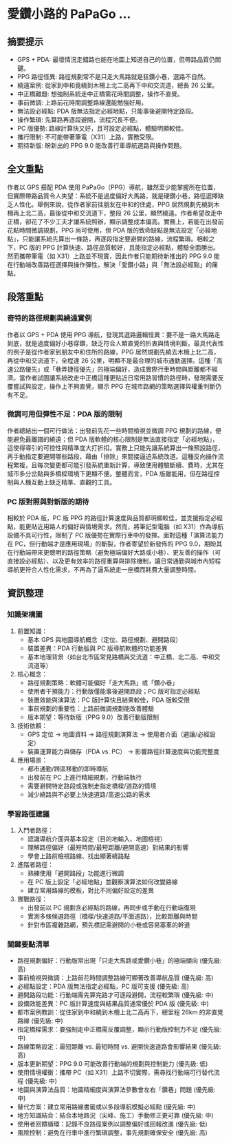 # 愛鑽小路的 PaPaGo ...

## 摘要提示
- GPS + PDA: 最壞情況走錯路也能在地圖上知道自己的位置，但帶路品質仍關鍵。
- PPG 路徑怪異: 路徑規劃常不是只走大馬路就是狂鑽小巷，選路不自然。
- 繞遠案例: 從家到中和竟繞到木柵上北二高再下中和交流道，總長 26 公里。
- 中正橋難題: 想強制系統走中正橋需花時間調整，操作不直覺。
- 事前微調: 上路前花時間調整路線還能勉強好用。
- 無法設必經點: PDA 版無法指定必經地點，只能事後避開特定路段。
- 操作繁瑣: 先算路再逐段避開，流程冗長不便。
- PC 版優勢: 路線計算快又好，且可設定必經點，體驗明顯較佳。
- 攜行限制: 不可能帶著筆電（X31）上路，實務受限。
- 期待新版: 盼新出的 PPG 9.0 能改善行車導航選路與操作問題。

## 全文重點
作者以 GPS 搭配 PDA 使用 PaPaGo（PPG）導航，雖然至少能掌握所在位置，但實際帶路品質令人失望：系統不是過度偏好大馬路，就是硬鑽小巷，路徑選擇缺乏人性化。舉例來說，從作者家前往朋友在中和的住處，PPG 居然規劃先繞到木柵再上北二高，最後從中和交流道下，整段 26 公里，顯然繞遠。作者希望改走中正橋，卻花了不少工夫才讓系統照辦，顯示調整成本偏高。實務上，若能在出發前花點時間微調規劃，PPG 尚可使用，但 PDA 版的致命缺點是無法設定「必經地點」，只能讓系統先算出一條路，再逐段指定要避開的路線，流程繁瑣。相較之下，PC 版的 PPG 計算快速、路徑品質較好，且能指定必經點，體驗全面勝出。然而攜帶筆電（如 X31）上路並不現實，因此作者只能期待新推出的 PPG 9.0 能在行動端改善路徑選擇與操作彈性，解決「愛鑽小路」與「無法設必經點」的痛點。

## 段落重點
### 奇特的路徑規劃與繞遠實例
作者以 GPS + PDA 使用 PPG 導航，發現其選路邏輯怪異：要不是一路大馬路走到底，就是過度偏好小巷穿鑽，缺乏符合人類直覺的折衷與情境判斷。最具代表性的例子是從作者家到朋友中和住所的路線，PPG 居然規劃先繞去木柵上北二高，再從中和交流道下，全程達 26 公里，明顯不是最合理的城市通勤選擇。這種「高速公路優先」或「巷弄捷徑優先」的極端偏好，造成實際行車時間與距離都不經濟。當作者試圖讓系統改走中正橋這種更貼近日常用路習慣的路徑時，發現需要反覆嘗試與設定，操作上不夠直覺，顯示 PPG 在城市路網的策略選擇與權重判斷仍有不足。

### 微調可用但彈性不足：PDA 版的限制
作者總結出一個可行做法：出發前先花一些時間檢視並微調 PPG 規劃的路線，便能避免最離譜的繞遠；但 PDA 版軟體的核心限制是無法直接指定「必經地點」，這使得導引的可控性與精準度大打折扣。實務上只能先讓系統算出一條預設路徑，再手動指定要避開哪些路段，藉由「排除」來間接逼迫系統改道。這種反向操作流程繁複，且每次變更都可能引發系統重新計算，導致使用體驗斷續、費時，尤其在城市多分岔點與多橋樑環境下更顯不便。整體而言，PDA 版雖能用，但在路徑控制與人機互動上缺乏精準、直觀的工具。

### PC 版對照與對新版的期待
相較於 PDA 版，PC 版 PPG 的路徑計算速度與品質都明顯較佳，並支援指定必經點，能更貼近用路人的偏好與情境需求。然而，將筆記型電腦（如 X31）作為導航設備不具可行性，限制了 PC 版優勢在實際行車中的發揮。面對這種「演算法能力在 PC，但行動端才是應用現場」的斷裂，作者寄望於新發佈的 PPG 9.0，期盼其在行動端帶來更聰明的路徑策略（避免極端偏好大路或小巷）、更友善的操作（可直接設必經點）、以及更有效率的路徑重算與排除機制，讓日常通勤與城市內短程導航更符合人性化需求，不再為了逼系統走一座橋而耗費大量調整時間。

## 資訊整理

### 知識架構圖
1. 前置知識：
   - 基本 GPS 與地圖導航概念（定位、路徑規劃、避開路段）
   - 裝置差異：PDA 行動版與 PC 版導航軟體的功能差異
   - 基本地理背景（如台北市區常見路橋與交流道：中正橋、北二高、中和交流道等）
2. 核心概念：
   - 路徑規劃策略：軟體可能偏好「走大馬路」或「鑽小巷」
   - 使用者干預能力：行動版僅能事後避開路段；PC 版可指定必經點
   - 裝置效能與演算法：PC 版計算快且結果較佳，PDA 版較受限
   - 事前規劃的重要性：上路前微調規劃能改善體驗
   - 版本期望：等待新版（PPG 9.0）改善行動版限制
3. 技術依賴：
   - GPS 定位 → 地圖資料 → 路徑規劃演算法 → 使用者介面（避讓/必經設定）
   - 裝置運算能力與儲存（PDA vs. PC） → 影響路徑計算速度與功能完整度
4. 應用場景：
   - 都市通勤/跨區移動的即時導航
   - 出發前在 PC 上進行精細規劃，行動端執行
   - 需要避開特定路段或強制走指定橋樑/道路的情境
   - 減少繞路與不必要上快速道路/高速公路的需求

### 學習路徑建議
1. 入門者路徑：
   - 認識導航介面與基本設定（目的地輸入、地圖檢視）
   - 理解路徑偏好（最短時間/最短距離/避開高速）對結果的影響
   - 學會上路前檢視路線、找出顯著繞路點
2. 進階者路徑：
   - 熟練使用「避開路段」功能進行微調
   - 在 PC 版上設定「必經地點」並觀察演算法如何改變路線
   - 建立常用路線的模板，對比不同偏好設定的差異
3. 實戰路徑：
   - 出發前以 PC 規劃含必經點的路線，再同步或手動在行動端復現
   - 實測多條候選路徑（橋樑/快速道路/平面道路），比較距離與時間
   - 針對市區複雜路網，預先標記需避開的小巷或容易塞車的幹道

### 關鍵要點清單
- 路徑規劃偏好：行動版常出現「只走大馬路或愛鑽小巷」的極端傾向 (優先級: 高)
- 事前檢視與微調：上路前花時間調整路線可顯著改善導航品質 (優先級: 高)
- 必經點設定：PDA 版無法指定必經點，PC 版可支援 (優先級: 高)
- 避開路段功能：行動端需先算完路才可逐段避開，流程較繁瑣 (優先級: 中)
- 設備效能差異：PC 版計算速度與結果品質通常優於 PDA 版 (優先級: 中)
- 都市案例教訓：從住家到中和繞到木柵上北二高再下，總里程 26km 的非直覺路線 (優先級: 中)
- 指定橋樑需求：要強制走中正橋需反覆調整，顯示行動版控制力不足 (優先級: 中)
- 路線策略設定：最短距離 vs. 最短時間 vs. 避開快速道路會影響結果 (優先級: 高)
- 版本更新期望：PPG 9.0 可能改善行動端的規劃與控制能力 (優先級: 低)
- 使用情境權衡：攜帶 PC（如 X31）上路不切實際，需尋找行動端可行替代流程 (優先級: 中)
- 地圖與演算法品質：地圖精細度與演算法參數會左右「鑽巷」問題 (優先級: 中)
- 替代方案：建立常用路線書籤或以多段導航模擬必經點 (優先級: 中)
- 地方知識結合：結合本地路況（尖峰、施工）手動修正更可靠 (優先級: 中)
- 使用者回饋循環：記錄不良路徑案例以調整偏好或回報改進 (優先級: 低)
- 風險控制：避免在行車中進行繁瑣調整，事先規劃確保安全 (優先級: 高)